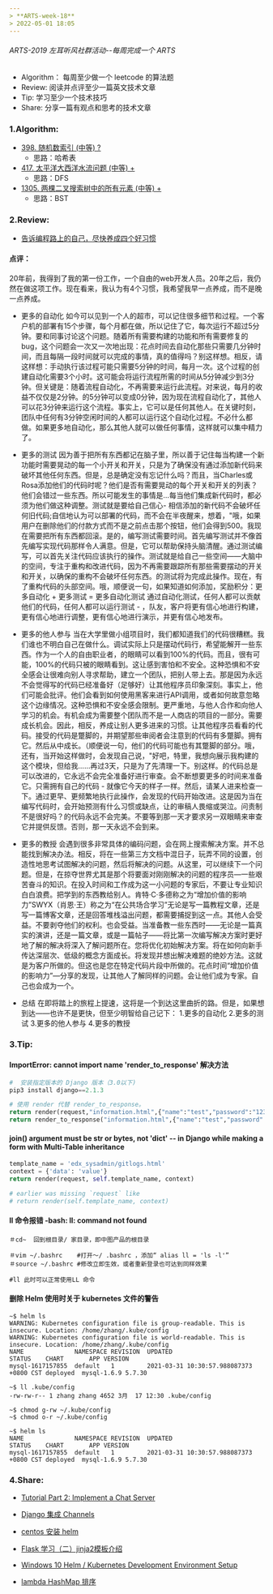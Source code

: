 ```yaml
---
> **ARTS-week-18**
> 2022-05-01 18:05
---
```



###### ARTS-2019 左耳听风社群活动--每周完成一个 ARTS
- Algorithm： 每周至少做一个 leetcode 的算法题
- Review: 阅读并点评至少一篇英文技术文章
- Tip: 学习至少一个技术技巧
- Share: 分享一篇有观点和思考的技术文章

### 1.Algorithm:

- [398. 随机数索引 (中等) ?](https://leetcode-cn.com/submissions/detail/305361052/)  
  + 思路：哈希表
- [417. 太平洋大西洋水流问题 (中等) +](https://leetcode-cn.com/submissions/detail/306351990/)  
  + 思路：DFS
- [1305. 两棵二叉搜索树中的所有元素 (中等) +](https://leetcode-cn.com/submissions/detail/307863511/)  
  + 思路：BST

### 2.Review:

- [告诉编程路上的自己，尽快养成四个好习惯](https://levelup.gitconnected.com/to-my-programmer-self-20-years-ago-do-these-4-things-more-fb562cf7d309)  

#### 点评：

20年前，我得到了我的第一份工作，一个自由的web开发人员。20年之后，我仍然在做这项工作。现在看来，我认为有4个习惯，我希望我早一点养成，而不是晚一点养成。

- 更多的自动化
如今可以见到一个人的超市，可以记住很多细节和过程。一个客户机的部署有15个步骤，每个月都在做，所以记住了它，每次运行不超过5分钟。要和同事讨论这个问题。随着所有需要构建的功能和所有需要修复的bug，这个问题会一次又一次地出现：花点时间去自动化那些只需要几分钟时间，而且每隔一段时间就可以完成的事情，真的值得吗？别这样想。相反，请这样想：手动执行该过程可能只需要5分钟的时间，每月一次。这个过程的创建自动化需要3个小时。这可能会将运行流程所需的时间从5分钟减少到3分钟。但关键是：随着流程自动化，不再需要来运行此流程。对来说，每月的收益不仅仅是2分钟。的5分钟可以变成0分钟，因为现在流程自动化了，其他人可以花3分钟来运行这个流程。事实上，它可以是任何其他人。在关键时刻，团队中任何有3分钟空闲时间的人都可以运行这个自动化过程。不必什么都做。如果更多地自动化，那么其他人就可以做任何事情，这样就可以集中精力了。

- 更多的测试
因为善于把所有东西都记在脑子里，所以善于记住每当构建一个新功能时需要晃动的每一个小开关和开关，只是为了确保没有通过添加新代码来破坏其他任何东西。但是，总是确定没有忘记什么吗？而且，当Charles或Rosa添加他们的代码时呢？他们是否有需要晃动的每个开关和开关的列表？他们会错过一些东西。所以可能发生的事情是...每当他们集成新代码时，都必须为他们做这种调整。测试就是要给自己信心- 相信添加的新代码不会破坏任何旧代码;自信地认为可以部署的代码，而不会在半夜醒来，想着，"哦，如果用户在删除他们的付款方式而不是之前点击那个按钮，他们会得到500。我现在需要把所有东西都回滚。是的，编写测试需要时间。首先编写测试并不像首先编写实现代码那样令人满意。但是，它可以帮助保持头脑清醒。通过测试编写，可以首先关注代码应该执行的操作。测试就是给自己一些空间——大脑中的空间，专注于重构和改进代码，因为不再需要跟踪所有那些需要摆动的开关和开关，以确保的重构不会破坏任何东西。的测试将为完成此操作。现在，有了重构代码的头部空间。哦，顺便说一句，如果知道如何添加，奖励积分：更多自动化 + 更多测试 = 更多自动化测试 通过自动化测试，任何人都可以贡献他们的代码，任何人都可以运行测试 - ，队友，客户将更有信心地进行构建，更有信心地进行调整，更有信心地进行演示，并更有信心地发布。


- 更多的他人参与
当在大学里做小组项目时，我们都知道我们的代码很糟糕。我们谁也不明白自己在做什么。调试实际上只是摆动代码行，希望能解开一些东西。作为一个人的自由职业者，的眼睛可以看到100%的代码。而且，很有可能，100%的代码只被的眼睛看到。这让感到害怕和不安全。这种恐惧和不安全感会让很难向别人寻求帮助，建立一个团队，把别人带上去。那是因为永远不会觉得写的代码已经准备好（足够好）让其他程序员印象深刻。事实上，他们可能会批评。他们会看到如何使用黑客来进行API调用，或者如何故意忽略这个边缘情况。这种恐惧和不安全感会限制。更严重地，与他人合作和向他人学习的机会。有机会成为需要整个团队而不是一人商店的项目的一部分。需要成长机会。因此，相反，养成让别人更多进来的习惯。让其他程序员看看的代码。接受的代码是蹩脚的，并期望那些审阅者会注意到的代码有多蹩脚。拥有它。然后从中成长。（顺便说一句，他们的代码可能也有其蹩脚的部分。哦，还有，当开始这样做时，会发现自己说，"好吧，特里，我想向展示我构建的这个模块，但给我......再过3天，只是为了先清理一下。别这样。的代码总是可以改进的，它永远不会完全准备好进行审查。会不断想要更多的时间来准备它。只需拥有自己的代码 - 就像它今天的样子一样。然后，请某人进来检查一下。通过更早、更频繁地执行此操作，会发现的代码开始改进。这是因为当在编写代码时，会开始预测有什么习惯或缺点，让的审稿人畏缩或哭泣。问责制不是很好吗？的代码永远不会完美。不要等到那一天才要求另一双眼睛来审查它并提供反馈。否则，那一天永远不会到来。

- 更多的教授
会遇到很多非常具体的编码问题，会在网上搜索解决方案。并不总能找到解决办法。相反，将在一些第三方文档中混日子，玩弄不同的设置，创造性地思考试图解决的问题，然后将解决的问题。从这里，可以继续下一个问题。但是，在掠夺世界尤其是那个将要面对刚刚解决的问题的程序员—一些艰苦奋斗的知识。在投入时间和工作成为这一小问题的专家后，不要让专业知识白白浪费。把学到的东西教给别人。肯特·C·多德称之为“增加价值的影响力”SWYX（肖恩·王）称之为“在公共场合学习”无论是写一篇教程文章，还是写一篇博客文章，还是回答堆栈溢出问题，都需要捕捉到这一点。其他人会受益。不要剥夺他们的权利。也会受益。当准备教一些东西时——无论是一篇真实的演讲，还是一篇文章，或是一篇帖子——将比第一次编写解决方案时更好地了解的解决将深入了解问题所在。您将优化初始解决方案。将在如何向新手传达深层次、低级的概念方面成长。将发现并想出解决难题的绝妙方法。这就是为客户所做的。但这也是您在特定代码片段中所做的。花点时间“增加价值的影响力”—分享的发现，让其他人了解同样的问题。会让他们成为专家。自己也会成为一个。

- 总结
 在即将踏上的旅程上提速，这将是一个到达这里曲折的路。但是，如果想到达——也许不是更快，但至少明智给自己记下：
1.更多的自动化
2.更多的测试
3.更多的他人参与
4.更多的教授


### 3.Tip:

#### ImportError: cannot import name 'render_to_response' 解决方法
```python
#  安装指定版本的 Django 版本（3.0以下)
pip3 install django==2.1.3

# 使用 render 代替 render_to_response。
return render(request,"information.html",{"name":"test","password":"123456"})
return render_to_response("information.html",{"name":"test","password":"123456"},context_instance = RequestContext(request))
```

#### join() argument must be str or bytes, not 'dict' -- in Django while making a form with Multi-Table inheritance
```python
template_name = 'edx_sysadmin/gitlogs.html'
context = {'data': 'value'}
return render(request, self.template_name, context)

# earlier was missing `request` like
# return render(self.template_name, context)
```

#### ll 命令报错 -bash: ll: command not found
```shell
＃cd~  回到根目录/ 家目录，即中图产品的根目录

＃vim ~/.bashrc    #打开〜/ .bashrc ，添加“ alias ll = 'ls -l'”
＃source ~/.bashrc #修改立即生效，或者重新登录也可达到同样效果

#ll 此时可以正常使用LL 命令
```

#### 删除 Helm 使用时关于 kubernetes 文件的警告
```shell
~$ helm ls
WARNING: Kubernetes configuration file is group-readable. This is insecure. Location: /home/zhang/.kube/config
WARNING: Kubernetes configuration file is world-readable. This is insecure. Location: /home/zhang/.kube/config
NAME              NAMESPACE REVISION  UPDATED                                 STATUS    CHART       APP VERSION
mysql-1617157855  default   1         2021-03-31 10:30:57.988087373 +0800 CST deployed  mysql-1.6.9 5.7.30

~$ ll .kube/config 
-rw-rw-r-- 1 zhang zhang 4652 3月  17 12:30 .kube/config

~$ chmod g-rw ~/.kube/config
~$ chmod o-r ~/.kube/config

~$ helm ls
NAME              NAMESPACE REVISION  UPDATED                                 STATUS    CHART       APP VERSION
mysql-1617157855  default   1         2021-03-31 10:30:57.988087373 +0800 CST deployed  mysql-1.6.9 5.7.30 
```

### 4.Share:

- [Tutorial Part 2: Implement a Chat Server](https://channels.readthedocs.io/en/stable/tutorial/part_2.html)  

- [Django 集成 Channels](http://taoya.art/blog/post/37)  

- [centos 安装 helm](https://blog.csdn.net/u013078871/article/details/118304230)  

- [Flask 学习（二）jinja2模板介绍](https://www.programminghunter.com/article/28561655426/)  

- [Windows 10 Helm / Kubernetes Development Environment Setup](https://codelabs.solace.dev/codelabs/helm-environment-setup/#0)  

- [lambda HashMap 排序](https://www.jianshu.com/p/c9e52ef21758)  


